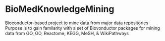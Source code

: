 # BioMedKnowledgeMining
Bioconductor-based project to mine data from major data repositories
Purpose is to gain familarity with a set of Biovonductor packages 
for mining data from GO, GO, Reactome, KEGG, MeSH, & WikiPathways
